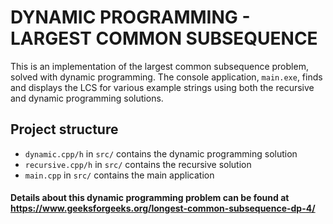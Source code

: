 # DYNAMIC PROGRAMMING - LARGEST COMMON SUBSEQUENCE

This is an implementation of the largest common subsequence problem, solved with dynamic programming.
The console application, `main.exe`, finds and displays the LCS for various example strings using both the recursive and dynamic programming solutions.

## Project structure
- `dynamic.cpp/h` in `src/` contains the dynamic programming solution
- `recursive.cpp/h` in `src/` contains the recursive solution
- `main.cpp` in `src/` contains the main application

#### Details about this dynamic programming problem can be found at https://www.geeksforgeeks.org/longest-common-subsequence-dp-4/